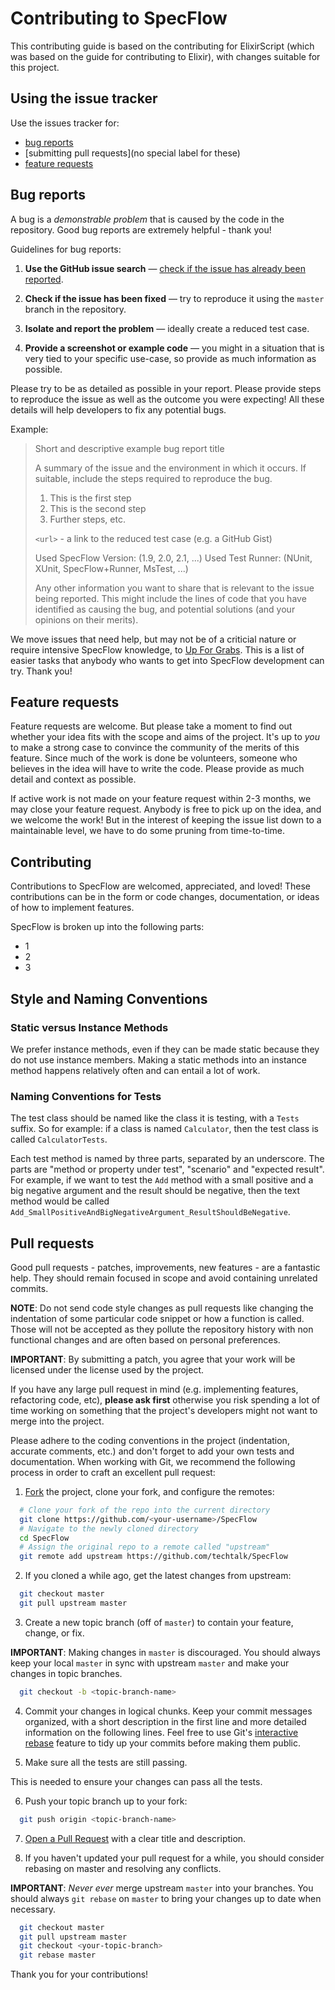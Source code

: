 # Contributing to SpecFlow

This contributing guide is based on the contributing for ElixirScript (which was based on the guide for contributing to Elixir), with changes suitable for this project.

## Using the issue tracker

Use the issues tracker for:

* [bug reports](#bug)
* [submitting pull requests](no special label for these)
* [feature requests](#feature-request)

## Bug reports

A bug is a _demonstrable problem_ that is caused by the code in the repository.
Good bug reports are extremely helpful - thank you!

Guidelines for bug reports:

1. **Use the GitHub issue search** &mdash; [check if the issue has already been
   reported](https://github.com/techtalk/SpecFlow/search?type=Issues).

2. **Check if the issue has been fixed** &mdash; try to reproduce it using the
   `master` branch in the repository.

3. **Isolate and report the problem** &mdash; ideally create a reduced test
   case.

4. **Provide a screenshot or example code** &mdash; you might in a situation that
   is very tied to your specific use-case, so provide as much information as
   possible.

Please try to be as detailed as possible in your report. Please provide steps to
reproduce the issue as well as the outcome you were expecting! All these details
will help developers to fix any potential bugs.

Example:

> Short and descriptive example bug report title
>
> A summary of the issue and the environment in which it occurs. If suitable,
> include the steps required to reproduce the bug.
>
> 1. This is the first step
> 2. This is the second step
> 3. Further steps, etc.
>
> `<url>` - a link to the reduced test case (e.g. a GitHub Gist)
>
> Used SpecFlow Version: (1.9, 2.0, 2.1, ...)
> Used Test Runner: (NUnit, XUnit, SpecFlow+Runner, MsTest, ...)
>
> Any other information you want to share that is relevant to the issue being
> reported. This might include the lines of code that you have identified as
> causing the bug, and potential solutions (and your opinions on their
> merits).

We move issues that need help, but may not be of a criticial nature or require
intensive SpecFlow knowledge, to [Up For Grabs](https://github.com/techtalk/SpecFlow/labels/up-for-grabs).
This is a list of easier tasks that anybody who wants to get into SpecFlow
development can try.  Thank you!

## Feature requests

Feature requests are welcome. But please take a moment to find
out whether your idea fits with the scope and aims of the project. It's up to *you*
to make a strong case to convince the community of the merits of this feature.
Since much of the work is done be volunteers, someone who believes in the
idea will have to write the code.  Please provide as much detail and context as possible.

If active work is not made on your feature request within 2-3 months, we may close your
feature request.  Anybody is free to pick up on the idea, and we welcome the work! But in
the interest of keeping the issue list down to a maintainable level, we have to do some
pruning from time-to-time.

## Contributing

Contributions to SpecFlow are welcomed, appreciated, and loved! These contributions can be
in the form or code changes, documentation, or ideas of how to implement features.

SpecFlow is broken up into the following parts:

* 1
* 2
* 3

## Style and Naming Conventions

### Static versus Instance Methods

We prefer instance methods, even if they can be made static because they do not use instance members. Making a static methods into an instance method happens relatively often and can entail a lot of work.

### Naming Conventions for Tests

The test class should be named like the class it is testing, with a `Tests` suffix.
So for example:  if a class is named `Calculator`, then the test class is called `CalculatorTests`.

Each test method is named by three parts, separated by an underscore. The parts are "method or property under test",
"scenario" and "expected result". For example, if we want to test the `Add` method with a small positive and a big negative argument and the result should be negative, then the text method would be called `Add_SmallPositiveAndBigNegativeArgument_ResultShouldBeNegative`.

## Pull requests

Good pull requests - patches, improvements, new features - are a fantastic
help. They should remain focused in scope and avoid containing unrelated
commits.

**NOTE**: Do not send code style changes as pull requests like changing
the indentation of some particular code snippet or how a function is called.
Those will not be accepted as they pollute the repository history with non
functional changes and are often based on personal preferences.

**IMPORTANT**: By submitting a patch, you agree that your work will be
licensed under the license used by the project.

If you have any large pull request in mind (e.g. implementing features,
refactoring code, etc), **please ask first** otherwise you risk spending
a lot of time working on something that the project's developers might
not want to merge into the project.

Please adhere to the coding conventions in the project (indentation,
accurate comments, etc.) and don't forget to add your own tests and
documentation. When working with Git, we recommend the following process
in order to craft an excellent pull request:

1. [Fork](https://help.github.com/fork-a-repo/) the project, clone your fork,
   and configure the remotes:

```sh
  # Clone your fork of the repo into the current directory
  git clone https://github.com/<your-username>/SpecFlow
  # Navigate to the newly cloned directory
  cd SpecFlow
  # Assign the original repo to a remote called "upstream"
  git remote add upstream https://github.com/techtalk/SpecFlow
```

2. If you cloned a while ago, get the latest changes from upstream:

```sh
  git checkout master
  git pull upstream master
```

3. Create a new topic branch (off of `master`) to contain your feature, change,
   or fix.

  **IMPORTANT**: Making changes in `master` is discouraged. You should always
  keep your local `master` in sync with upstream `master` and make your
  changes in topic branches.

```sh
  git checkout -b <topic-branch-name>
```

4. Commit your changes in logical chunks. Keep your commit messages organized,
   with a short description in the first line and more detailed information on
   the following lines. Feel free to use Git's
   [interactive rebase](https://help.github.com/articles/interactive-rebase)
   feature to tidy up your commits before making them public.

5. Make sure all the tests are still passing.

  This is needed to ensure your changes can
  pass all the tests.

6. Push your topic branch up to your fork:

```sh
  git push origin <topic-branch-name>
```

7. [Open a Pull Request](https://help.github.com/articles/using-pull-requests/)
   with a clear title and description.

8. If you haven't updated your pull request for a while, you should consider
   rebasing on master and resolving any conflicts.

  **IMPORTANT**: _Never ever_ merge upstream `master` into your branches. You
  should always `git rebase` on `master` to bring your changes up to date when
  necessary.

```sh
  git checkout master
  git pull upstream master
  git checkout <your-topic-branch>
  git rebase master
```

Thank you for your contributions!

